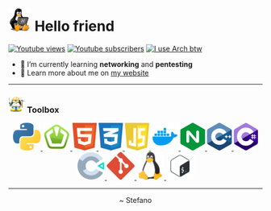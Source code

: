 # [<img src="assets/tux-typing.gif" alt="Tux typing" width="45px"/>](https://github.com/IlmastroStefanuzzo/ilmastrostefanuzzo/blob/main/what-you-are-referring-to-as-linux.md#id-just-like-to-interject-for-a-moment) Hello friend
[![Youtube views](https://img.shields.io/youtube/channel/views/UCzv719JmKaLwZhp7hd3vvbg?logo=youtube&style=flat-square)](https://youtube.com/channel/UCzv719JmKaLwZhp7hd3vvbg) [![Youtube subscribers](https://img.shields.io/youtube/channel/subscribers/UCzv719JmKaLwZhp7hd3vvbg?logo=youtube&style=flat-square)](https://youtube.com/channel/UCzv719JmKaLwZhp7hd3vvbg) [![I use Arch btw](https://img.shields.io/badge/I%20use-Arch%20btw-blue?style=flat-square&logo=arch-linux&logoColor=blue)](https://github.com/IlmastroStefanuzzo/ilmastrostefanuzzo/blob/main/disclaimer.md#i-use-arch-btw)

* 🔭 I’m currently learning **networking** and **pentesting**
* 🔬 Learn more about me on [my website](https://www.stefano.ml)

---

### <img src="assets/tux-worker.png" alt="Tux worker" width="33px"/> Toolbox

<p align="center">
<a href="https://www.python.org/">
    <img src="assets/svg/python.svg" alt="Python Logo" height="55"
</a>
<a href="https://www.pygame.org/"
    <img src="assets/svg/pygame.svg" alt="Pygame Logo" height="55"/>
</a>
<a href="https://www.sfml-dev.org/">
    <img src="assets/svg/sfml.svg" alt="SFML Logo" height="55"/>
</a>
<a href="https://unity.com/
    <img src="assets/svg/unity.svg" alt="Unity Logo" height="55"/>
</a>
<a href="https://developer.mozilla.org/en-US/docs/Glossary/HTML">
    <img src="assets/svg/html.svg" alt="HTML Logo" height="55"/>
</a>
<a href="https://developer.mozilla.org/en-US/docs/Glossary/CSS">
    <img src="assets/svg/css.svg" alt="CSS Logo" height="55"/>
</a>
<a href="https://developer.mozilla.org/en-US/docs/Glossary/JavaScript">
    <img src="assets/svg/javascript.svg" alt="JavaScript Logo" height="55"/>
</a>
<a href="https://www.docker.com/">
    <img src="assets/svg/docker.svg" alt="Docker Logo" height="55"/>
</a>
<a href="https://www.nginx.com/">
    <img src="assets/svg/nginx.svg" alt="Nginx Logo" height="55"/>
</a>
<a href="https://cloud.google.com/"
    <img src="assets/svg/gcloud.svg" alt="Google Cloud Logo" height="55"/>
</a>
<a href="https://en.wikipedia.org/wiki/C%2B%2B">
    <img src="assets/svg/cpp.svg" alt="C++ Logo" height="55"/>
</a>
<a href="https://en.wikipedia.org/wiki/C_Sharp_(programming_language)">
    <img src="assets/svg/csharp.svg" alt="C# Logo" height="55"/>
</a>
<a href="https://www.construct.net/en">
    <img src="assets/svg/construct.svg" alt="Construct Logo" height="55"/>
</a>
<a href="https://git-scm.com/">
    <img src="assets/svg/git.svg" alt="Git Logo" height="55"/>
</a>
<a href="https://www.kernel.org/linux.html">
    <img src="assets/svg/linux.svg" alt="Linux Logo" height="55"/>
</a>
<a href="https://www.gnu.org/software/bash/">
    <img src="assets/svg/bash.svg" alt="Bash Logo" height="55"/>
</a>
</p>
  
---

<p align="center"> ~ Stefano </p>
